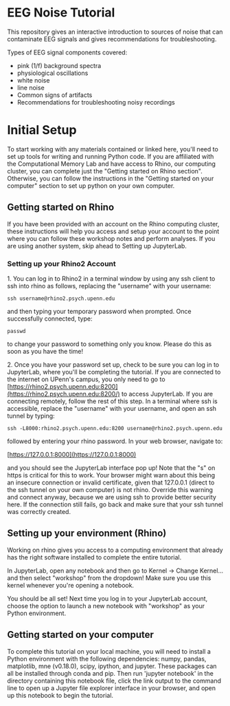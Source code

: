 # EEG Noise Tutorial

This repository gives an interactive introduction to sources of noise that can contaminate EEG signals and gives recommendations for troubleshooting.

Types of EEG signal components covered:
* pink (1/f) background spectra
* physiological oscillations
* white noise
* line noise
* Common signs of artifacts
* Recommendations for troubleshooting noisy recordings

# Initial Setup

To start working with any materials contained or linked here, you'll need to
set up tools for writing and running Python code. If you are affiliated with
the Computational Memory Lab and have access to Rhino, our computing cluster,
you can complete just the "Getting started on Rhino section". Otherwise, you
can follow the instructions in the "Getting started on your computer" 
section to set up python on your own computer.

<!-- 
## Command line access

All subsequent stages of these instructions will assume familiarity with and access
to a *NIX command line. If this is unfamiliar to you, please use the resources below
to get yourself oriented.

If you are using Rhino, an apple computer running OSX, or a Linux computer,
you will already have access to a command line. On Windows, we recommend
using Cygwin <https://www.cygwin.com/> or the Ubuntu subsystem
<https://docs.microsoft.com/en-us/windows/wsl/install-win10>.

General Introduction: https://ubuntu.com/tutorials/command-line-for-beginners#1-overview
 -->

## Getting started on Rhino

If you have been provided with an account on the Rhino computing cluster, these instructions will help you access and setup your account to the point where you can follow these workshop notes and perform analyses. If you are using another system, skip ahead to Setting up JupyterLab.

### Setting up your Rhino2 Account

1\. You can log in to Rhino2 in a terminal window by using any ssh client
to ssh into rhino as follows, replacing the "username" with your username:

    ssh username@rhino2.psych.upenn.edu

and then typing your temporary password when prompted. Once successfully
connected, type:

    passwd

to change your password to something only you know. Please do this as soon as
you have the time!


2\. Once you have your password set up, check to be sure you can log in to
JupyterLab, where you'll be completing the tutorial. If you are
connected to the internet on UPenn's campus, you only need to go to
[https://rhino2.psych.upenn.edu:8200](https://rhino2.psych.upenn.edu:8200/) to
access JupyterLab. If you are connecting remotely, follow the rest of this
step. In a terminal where ssh is accessible, replace the "username" with your
username, and open an ssh tunnel by typing:

    ssh -L8000:rhino2.psych.upenn.edu:8200 username@rhino2.psych.upenn.edu

followed by entering your rhino password. In your web browser, navigate to:

[https://127.0.0.1:8000](https://127.0.0.1:8000)

and you should see the JupyterLab interface pop up!  Note that the "s" on https is critical for this to work.  Your browser might warn about this being an insecure connection or invalid certificate, given that 127.0.0.1 (direct to the ssh tunnel on your own computer) is not rhino.  Override this warning and connect anyway, because we are using ssh to provide better security here.  If the connection still fails, go back and make sure that your ssh tunnel was correctly created.

## Setting up your environment (Rhino)
Working on rhino gives you access to a computing environment that already has the right software installed to complete the entire tutorial.

In JupyterLab, open any notebook and then go to Kernel -> Change Kernel... and then select "workshop" from the dropdown! Make sure you use this kernel whenever you're opening a notebook. 

You should be all set! Next time you log in to your JupyterLab account,
choose the option to launch a new notebook with "workshop" as your Python environment.

## Getting started on your computer
To complete this tutorial on your local machine, you will need to install a Python environment with the following dependencies: numpy, pandas, matplotlib, mne (v0.18.0), scipy, ipython, and jupyter. These packages can all be installed through conda and pip. Then run 'jupyter notebook' in the directory containing this notebook file, click the link output to the command line to open up a Jupyter file explorer interface in your browser, and open up this notebook to begin the tutorial.
